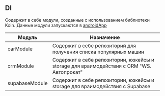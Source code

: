 ## DI
Содержит в себе модули, созданные с использованием библиотеки Koin. Данные модули запускаются в [androidApp](https://github.com/Student-Labs-2024/vodimobile-kmp-app/tree/develop/androidApp/src/main/java/com/vodimobile/di)

|Модуль|Назначение|
|-|-|
|carModule|Содержит в себе репозиторий для получения списка популярных машин|
|crmModule|Содержит в себе репозитории, юзкейсы и storage для враимодействия с CRM "WS. Автопрокат"|
|supabaseModule|Содержит в себе репозитории, юзкейсы и storage для враимодействия с Supabase|
